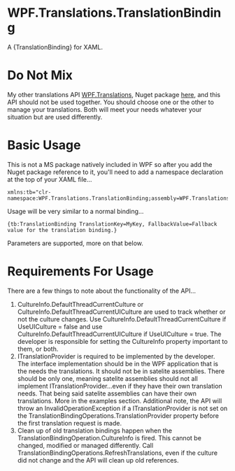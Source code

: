 # WPF.Translations.TranslationBinding
A {TranslationBinding} for XAML.

# Do Not Mix
My other translations API [WPF.Translations](https://github.com/AaronAmberman/WPF.Translations), Nuget package [here](https://www.nuget.org/packages/WPF.Translations/), and this API should not be used together. You should choose one or the other to manage your translations. Both will meet your needs whatever your situation but are used differently.

# Basic Usage
This is not a MS package natively included in WPF so after you add the Nuget package reference to it, you'll need to add a namespace declaration at the top of your XAML file...

```XAML
xmlns:tb="clr-namespace:WPF.Translations.TranslationBinding;assembly=WPF.Translations.TranslationBinding"
```

Usage will be very similar to a normal binding...

```XAML
{tb:TranslationBinding TranslationKey=MyKey, FallbackValue=Fallback value for the translation binding.}
```

Parameters are supported, more on that below.

# Requirements For Usage
There are a few things to note about the functionality of the API...

1. CultureInfo.DefaultThreadCurrentCulture or CultureInfo.DefaultThreadCurrentUICulture are used to track whether or not the culture changes. Use CultureInfo.DefaultThreadCurrentCulture if UseUICulture = false and use CultureInfo.DefaultThreadCurrentUICulture if UseUICulture = true. The developer is responsible for setting the CultureInfo property important to them, or both.
2. ITranslationProvider is required to be implemented by the developer. The interface implementation should be in the WPF application that is the needs the translations. It should not be in satelite assemblies. There should be only one, meaning satelite assemblies should not all implement ITranslationProvider...even if they have their own translation needs. That being said satelite assemblies can have their own translations. More in the examples section. Additional note, the API will throw an InvalidOperationException if a ITranslationProvider is not set on the TranslationBindingOperations.TranslationProvider property before the first translation request is made.
3. Clean up of old translation bindings happen when the TranslationBindingOperation.CultureInfo is fired. This cannot be changed, modified or managed differently. Call TranslationBindingOperations.RefreshTranslations, even if the culture did not change and the API will clean up old references.
